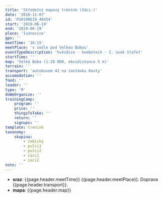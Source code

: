 ```yaml
---
title: 'Středeční mapový trénink (žáci-)'
date: '2018-11-07'
id: 'P20190619_48454'
start: '2019-06-19'
end: '2019-06-19'
place: 'Ivanovice'
gps: ''
meetTime: '16:15'
meetPlace: 'v sedle pod Velkou Babou'
eventTypeDescription: 'hvězdice - kombotech - I. úsek štafet'
startTime: ''
map: 'Velká Baba (1:10 000, ekvidistance 5 m)'
terrain: ''
transport: 'autobusem 41 na zastávku Kouty'
accomodation: ''
food: ''
leader: ''
type: 'M'
doWeOrganize: ''
trainingCamp:
    program: ''
    price: ''
    thingsToTake: ''
    return: ''
    signups: ''
template: trenink
taxonomy:
    skupina:
        - zabicky
        - pulci1
        - pulci2
        - zaci1
        - zaci2
note: ''
---
```

* **sraz**: {{page.header.meetTime}} {{page.header.meetPlace}}. Doprava {{page.header.transport}}.
* **mapa**: {{page.header.map}}
